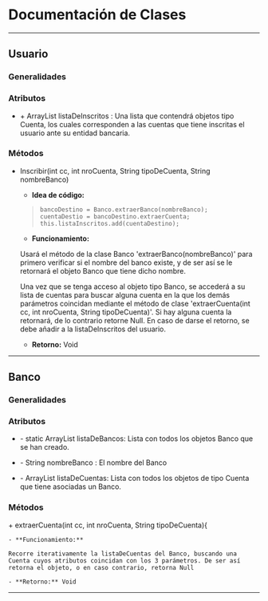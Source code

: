# Documentación de Clases

---

## Usuario

### Generalidades

### Atributos

- \+ ArrayList<Cuenta> listaDeInscritos : Una lista que contendrá objetos tipo Cuenta, los cuales corresponden a las cuentas que tiene inscritas el usuario ante su entidad bancaria.

### Métodos
- Inscribir(int cc, int nroCuenta, String tipoDeCuenta, String nombreBanco)


    - **Idea de código:**

    >```
    >bancoDestino = Banco.extraerBanco(nombreBanco);
    >cuentaDestio = bancoDestino.extraerCuenta;
    >this.listaInscritos.add(cuentaDestino);
    >```

    - **Funcionamiento:** 

    Usará el método de la clase Banco 'extraerBanco(nombreBanco)' para primero verificar si el nombre del banco existe, y de ser así se le retornará el objeto Banco que tiene dicho nombre.

    Una vez que se tenga acceso al objeto tipo Banco, se accederá a su lista de cuentas para buscar alguna cuenta en la que los demás parámetros coincidan mediante el método de clase 'extraerCuenta(int cc, int nroCuenta, String tipoDeCuenta)'. Si hay alguna cuenta la retornará, de lo contrario retorne Null. En caso de darse el retorno, se debe añadir a la listaDeInscritos del usuario.

    - **Retorno:** Void

--- 

## Banco

### Generalidades

### Atributos

- \- static ArrayList<Banco> listaDeBancos: Lista con todos los objetos Banco que se han creado.

- \- String nombreBanco : El nombre del Banco

- \- ArrayList<Cuenta> listaDeCuentas: Lista con todos los objetos de tipo Cuenta que tiene asociadas un Banco.

###  Métodos

\+ extraerCuenta(int cc, int nroCuenta, String tipoDeCuenta){

    - **Funcionamiento:**

    Recorre iterativamente la listaDeCuentas del Banco, buscando una Cuenta cuyos atributos coincidan con los 3 parámetros. De ser así retorna el objeto, o en caso contrario, retorna Null

    - **Retorno:** Void

---
